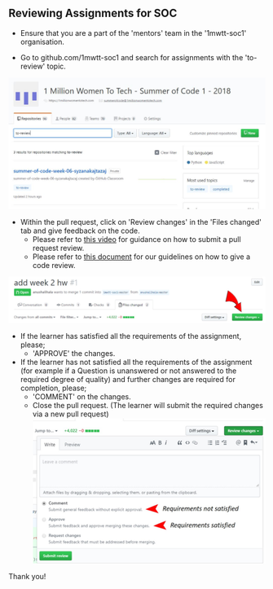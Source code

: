 ## Reviewing Assignments for SOC

- Ensure that you are a part of the 'mentors' team in the '1mwtt-soc1' organisation.

- Go to github.com/1mwtt-soc1 and search for assignments with the  'to-review' topic.

![searching 1mwtt-soc1 for assignments to review](./images/mentors-repo-search.JPG)

- Within the pull request, click on 'Review changes' in the 'Files changed' tab and give feedback on the code.
  - Please refer to [this video](https://www.youtube.com/watch?v=7VSaq0dPPSw) for guidance on how to submit a pull request review.
  - Please refer to [this document](https://github.com/1millionwomentotech/toolkitten/blob/master/howto/code-review.md) for our guidelines on how to give a code review.
  
![review changes button](./images/review-changes-btn.jpg)


- If the learner has satisfied all the requirements of the assignment, please; 
  - 'APPROVE' the changes.
- If the learner has not satisfied all the requirements of the assignment (for example if a Question is unanswered or not answered to the required degree of quality) and further changes are required for completion, please; 
  - 'COMMENT' on the changes.
  - Close the pull request. (The learner will submit the required changes via a new pull request)
![commenting vs approving](./images/comment-vs-approve.jpg)


Thank you!

